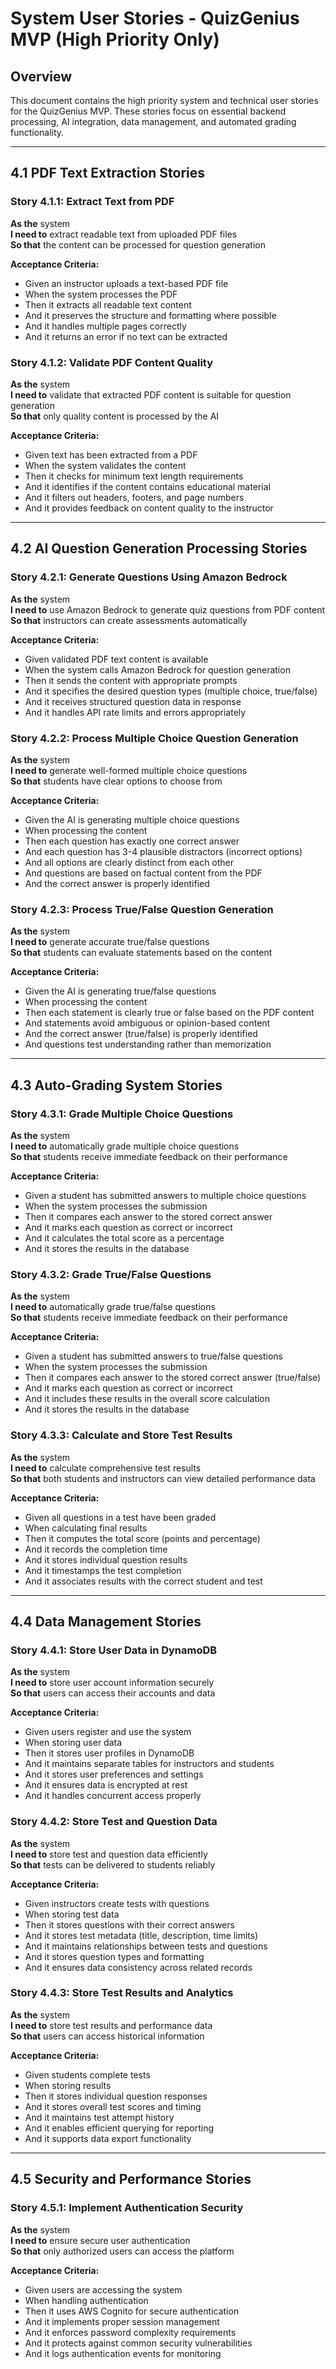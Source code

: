 # System User Stories - QuizGenius MVP (High Priority Only)

## Overview
This document contains the high priority system and technical user stories for the QuizGenius MVP. These stories focus on essential backend processing, AI integration, data management, and automated grading functionality.

---

## 4.1 PDF Text Extraction Stories

### Story 4.1.1: Extract Text from PDF
**As the** system  
**I need to** extract readable text from uploaded PDF files  
**So that** the content can be processed for question generation

**Acceptance Criteria:**
- Given an instructor uploads a text-based PDF file
- When the system processes the PDF
- Then it extracts all readable text content
- And it preserves the structure and formatting where possible
- And it handles multiple pages correctly
- And it returns an error if no text can be extracted

### Story 4.1.2: Validate PDF Content Quality
**As the** system  
**I need to** validate that extracted PDF content is suitable for question generation  
**So that** only quality content is processed by the AI

**Acceptance Criteria:**
- Given text has been extracted from a PDF
- When the system validates the content
- Then it checks for minimum text length requirements
- And it identifies if the content contains educational material
- And it filters out headers, footers, and page numbers
- And it provides feedback on content quality to the instructor

---

## 4.2 AI Question Generation Processing Stories

### Story 4.2.1: Generate Questions Using Amazon Bedrock
**As the** system  
**I need to** use Amazon Bedrock to generate quiz questions from PDF content  
**So that** instructors can create assessments automatically

**Acceptance Criteria:**
- Given validated PDF text content is available
- When the system calls Amazon Bedrock for question generation
- Then it sends the content with appropriate prompts
- And it specifies the desired question types (multiple choice, true/false)
- And it receives structured question data in response
- And it handles API rate limits and errors appropriately

### Story 4.2.2: Process Multiple Choice Question Generation
**As the** system  
**I need to** generate well-formed multiple choice questions  
**So that** students have clear options to choose from

**Acceptance Criteria:**
- Given the AI is generating multiple choice questions
- When processing the content
- Then each question has exactly one correct answer
- And each question has 3-4 plausible distractors (incorrect options)
- And all options are clearly distinct from each other
- And questions are based on factual content from the PDF
- And the correct answer is properly identified

### Story 4.2.3: Process True/False Question Generation
**As the** system  
**I need to** generate accurate true/false questions  
**So that** students can evaluate statements based on the content

**Acceptance Criteria:**
- Given the AI is generating true/false questions
- When processing the content
- Then each statement is clearly true or false based on the PDF content
- And statements avoid ambiguous or opinion-based content
- And the correct answer (true/false) is properly identified
- And questions test understanding rather than memorization

---

## 4.3 Auto-Grading System Stories

### Story 4.3.1: Grade Multiple Choice Questions
**As the** system  
**I need to** automatically grade multiple choice questions  
**So that** students receive immediate feedback on their performance

**Acceptance Criteria:**
- Given a student has submitted answers to multiple choice questions
- When the system processes the submission
- Then it compares each answer to the stored correct answer
- And it marks each question as correct or incorrect
- And it calculates the total score as a percentage
- And it stores the results in the database

### Story 4.3.2: Grade True/False Questions
**As the** system  
**I need to** automatically grade true/false questions  
**So that** students receive immediate feedback on their performance

**Acceptance Criteria:**
- Given a student has submitted answers to true/false questions
- When the system processes the submission
- Then it compares each answer to the stored correct answer (true/false)
- And it marks each question as correct or incorrect
- And it includes these results in the overall score calculation
- And it stores the results in the database

### Story 4.3.3: Calculate and Store Test Results
**As the** system  
**I need to** calculate comprehensive test results  
**So that** both students and instructors can view detailed performance data

**Acceptance Criteria:**
- Given all questions in a test have been graded
- When calculating final results
- Then it computes the total score (points and percentage)
- And it records the completion time
- And it stores individual question results
- And it timestamps the test completion
- And it associates results with the correct student and test

---

## 4.4 Data Management Stories

### Story 4.4.1: Store User Data in DynamoDB
**As the** system  
**I need to** store user account information securely  
**So that** users can access their accounts and data

**Acceptance Criteria:**
- Given users register and use the system
- When storing user data
- Then it stores user profiles in DynamoDB
- And it maintains separate tables for instructors and students
- And it stores user preferences and settings
- And it ensures data is encrypted at rest
- And it handles concurrent access properly

### Story 4.4.2: Store Test and Question Data
**As the** system  
**I need to** store test and question data efficiently  
**So that** tests can be delivered to students reliably

**Acceptance Criteria:**
- Given instructors create tests with questions
- When storing test data
- Then it stores questions with their correct answers
- And it stores test metadata (title, description, time limits)
- And it maintains relationships between tests and questions
- And it stores question types and formatting
- And it ensures data consistency across related records

### Story 4.4.3: Store Test Results and Analytics
**As the** system  
**I need to** store test results and performance data  
**So that** users can access historical information

**Acceptance Criteria:**
- Given students complete tests
- When storing results
- Then it stores individual question responses
- And it stores overall test scores and timing
- And it maintains test attempt history
- And it enables efficient querying for reporting
- And it supports data export functionality

---

## 4.5 Security and Performance Stories

### Story 4.5.1: Implement Authentication Security
**As the** system  
**I need to** ensure secure user authentication  
**So that** only authorized users can access the platform

**Acceptance Criteria:**
- Given users are accessing the system
- When handling authentication
- Then it uses AWS Cognito for secure authentication
- And it implements proper session management
- And it enforces password complexity requirements
- And it protects against common security vulnerabilities
- And it logs authentication events for monitoring